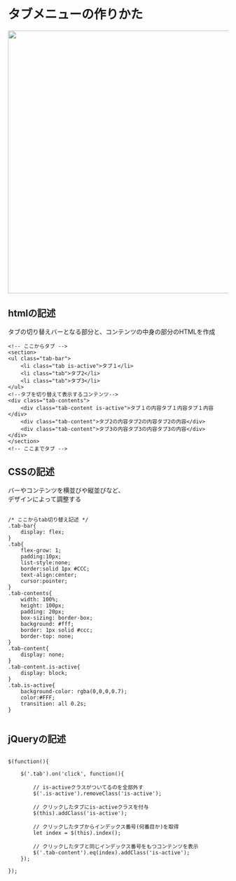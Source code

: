 # タブメニューの作りかた

<img src="https://github.com/55Kaerukun/JavaScript/blob/master/images/qa.png" width="600px">
<br>

## htmlの記述
タブの切り替えバーとなる部分と、コンテンツの中身の部分のHTMLを作成

```
<!-- ここからタブ -->
<section>
<ul class="tab-bar">
    <li class="tab is-active">タブ１</li>
    <li class="tab">タブ2</li>
    <li class="tab">タブ3</li>
</ul>
<!--タブを切り替えて表示するコンテンツ-->
<div class="tab-contents">
    <div class="tab-content is-active">タブ１の内容タブ１内容タブ１内容</div>
    <div class="tab-content">タブ2の内容タブ2の内容タブ2の内容</div>
    <div class="tab-content">タブ3の内容タブ3の内容タブ3の内容</div>
</div>
</section>
<!-- ここまでタブ -->

```

## CSSの記述

バーやコンテンツを横並びや縦並びなど、<br>
デザインによって調整する

```

/* ここからtab切り替え記述 */
.tab-bar{
    display: flex;
}
.tab{
    flex-grow: 1;
    padding:10px;
    list-style:none;
    border:solid 1px #CCC;
    text-align:center;
    cursor:pointer;
}
.tab-contents{
    width: 100%;
    height: 100px;
    padding: 20px;
    box-sizing: border-box;
    background: #fff;
    border: 1px solid #ccc;
    border-top: none;
}
.tab-content{
    display: none;
}
.tab-content.is-active{
    display: block;
}
.tab.is-active{
    background-color: rgba(0,0,0,0.7);
    color:#FFF;
    transition: all 0.2s;
}


```

## jQueryの記述

```

$(function(){

    $('.tab').on('click', function(){

        // is-activeクラスがついてるのを全部外す
        $('.is-active').removeClass('is-active');

        // クリックしたタブにis-activeクラスを付与
        $(this).addClass('is-active');

        // クリックしたタブからインデックス番号(何番目か)を取得
        let index = $(this).index();

        // クリックしたタブと同じインデックス番号をもつコンテンツを表示
        $('.tab-content').eq(index).addClass('is-active');
    });
    
});


```